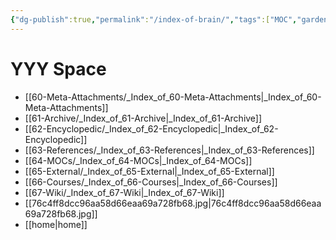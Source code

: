 ```yaml
---
{"dg-publish":true,"permalink":"/index-of-brain/","tags":["MOC","gardenEntry"],"dgHomeLink":true,"dgPassFrontmatter":false}
---
```



# YYY Space


-  [[60-Meta-Attachments/_Index_of_60-Meta-Attachments|_Index_of_60-Meta-Attachments]]
-  [[61-Archive/_Index_of_61-Archive|_Index_of_61-Archive]]
-  [[62-Encyclopedic/_Index_of_62-Encyclopedic|_Index_of_62-Encyclopedic]]
-  [[63-References/_Index_of_63-References|_Index_of_63-References]]
-  [[64-MOCs/_Index_of_64-MOCs|_Index_of_64-MOCs]]
-  [[65-External/_Index_of_65-External|_Index_of_65-External]]
-  [[66-Courses/_Index_of_66-Courses|_Index_of_66-Courses]]
-  [[67-Wiki/_Index_of_67-Wiki|_Index_of_67-Wiki]]
-  [[76c4ff8dcc96aa58d66eaa69a728fb68.jpg|76c4ff8dcc96aa58d66eaa69a728fb68.jpg]]
-  [[home|home]]

